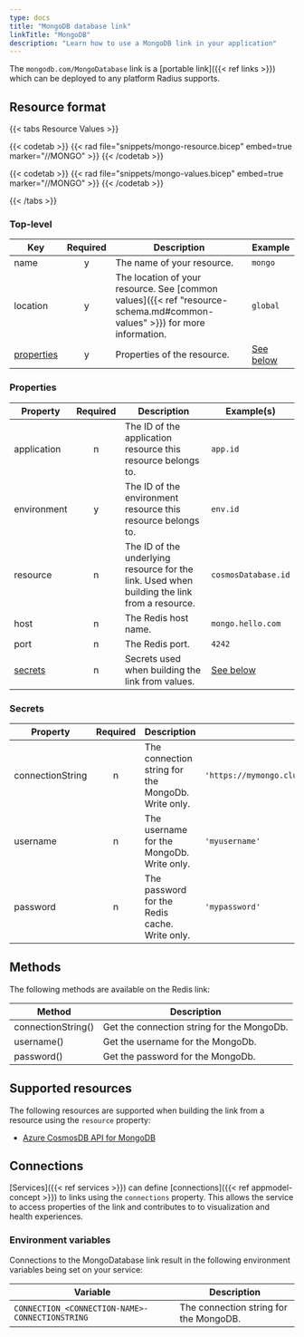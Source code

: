 ```yaml
---
type: docs
title: "MongoDB database link"
linkTitle: "MongoDB"
description: "Learn how to use a MongoDB link in your application"
---
```


The `mongodb.com/MongoDatabase` link is a [portable link]({{< ref links >}}) which can be deployed to any platform Radius supports.

## Resource format

{{< tabs Resource Values >}}

{{< codetab >}}
{{< rad file="snippets/mongo-resource.bicep" embed=true marker="//MONGO" >}}
{{< /codetab >}}

{{< codetab >}}
{{< rad file="snippets/mongo-values.bicep" embed=true marker="//MONGO" >}}
{{< /codetab >}}

{{< /tabs >}}

### Top-level

| Key  | Required | Description | Example |
|------|:--------:|-------------|---------|
| name | y | The name of your resource. | `mongo`
| location | y | The location of your resource. See [common values]({{< ref "resource-schema.md#common-values" >}}) for more information. | `global`
| [properties](#properties) | y | Properties of the resource. | [See below](#properties)

### Properties

| Property | Required | Description | Example(s) |
|----------|:--------:|-------------|------------|
| application | n | The ID of the application resource this resource belongs to. | `app.id`
| environment | y | The ID of the environment resource this resource belongs to. | `env.id`
| resource  | n | The ID of the underlying resource for the link. Used when building the link from a resource. | `cosmosDatabase.id`
| host | n | The Redis host name. | `mongo.hello.com`
| port | n | The Redis port. | `4242`
| [secrets](#secrets) | n | Secrets used when building the link from values. | [See below](#secrets)

### Secrets

| Property | Required | Description | Example(s) |
|----------|:--------:|-------------|------------|
| connectionString | n | The connection string for the MongoDb. Write only. | `'https://mymongo.cluster.svc.local,password=*****,....'`
| username | n | The username for the MongoDb. Write only. | `'myusername'`
| password | n | The password for the Redis cache. Write only. | `'mypassword'`

## Methods

The following methods are available on the Redis link:

| Method | Description |
|--------|-------------|
| connectionString() | Get the connection string for the MongoDb. |
| username() | Get the username for the MongoDb. |
| password() | Get the password for the MongoDb. |

## Supported resources

The following resources are supported when building the link from a resource using the `resource` property:

- [Azure CosmosDB API for MongoDB](https://docs.microsoft.com/en-us/azure/cosmos-db/mongodb-introduction)

## Connections

[Services]({{< ref services >}}) can define [connections]({{< ref appmodel-concept >}}) to links using the `connections` property. This allows the service to access properties of the link and contributes to to visualization and health experiences.

### Environment variables

Connections to the MongoDatabase link result in the following environment variables being set on your service:

| Variable | Description |
|----------|-------------|
| `CONNECTION_<CONNECTION-NAME>-CONNECTIONSTRING` | The connection string for the MongoDB. |
